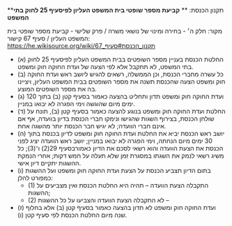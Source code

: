 **תקנון הכנסת: **
**קביעת מספר שופטי בית המשפט העליון לפיסעיף 25 לחוק בתי המשפט**

מקור: חלק ה׳ - בחירה ומינוי של נושאי משרה / פרק שלישי - קביעת מספר שופטי בית המשפט העליון / סעיף 67
קישור: https://he.wikisource.org/wiki/תקנון_הכנסת#סעיף_67

 * (א) החלטת הכנסת בעניין מספר השופטים בבית המשפט העליון לפיסעיף 25 לחוק בתי המשפט, לא תתקבל אלא לפי הצעה של ועדת החוקה חוק ומשפט.
 * (ב) כל עשרה מחברי הכנסת, וכן הממשלה, רשאים להגיש ליושב ראש ועדת החוקה חוק ומשפט הצעה שהכנסת תשנה את מספר השופטים בבית המשפט העליון, ויציינו בה את מספר השופטים המוצע.
 * (ג) ועדת החוקה חוק ומשפט תדון ותחליט בהצעה כאמור בסעיף קטן (ב) בתוך 120 ימים מיום שהוגשה וימי הפגרה לא יבואו במניין.
 * (ד) החלטת ועדת החוקה חוק ומשפט בנוגע להצעה כאמור בסעיף קטן (ב), תונח על שולחן הכנסת, בצירוף השגות שהגישו ונימקו חברי הכנסת בדיון בוועדה, אף אם אינם חברי הוועדה; לא יגיש חבר הכנסת יותר מהשגה אחת.
 * (ה) יושב ראש הכנסת יביא את החלטת ועדת החוקה חוק ומשפט לדיון בכנסת בתוך 30 ימים מיום הנחתה, וימי הפגרה לא יבואו במניין; יושב ראש הוועדה יציג לפני הכנסת את הצעת הוועדה והוא רשאי לסכם את הדיון כאמורבסעיף 29(2) ו־(3); כל משיג רשאי לנמק את השגתו במסגרת זמן שלא תעלה על חמש דקות; אחרי הנמקת ההשגות יתקיים דיון אישי.
 * (ו) בתום הדיון תצביע הכנסת על הצעת ועדת החוקה חוק ומשפט ועל ההשגות כמפורט להלן:
   * (1) התקבלה הצעת הוועדה – תהיה היא החלטת הכנסת ואין מצביעים על ההשגות;
   * (2) לא התקבלה הצעת הוועדה והצביעו על כל ההשגות –
 * (ז) ועדת החוקה חוק ומשפט לא תדון בהצעה כאמור בסעיף קטן (ב) אלא בחלוף שנה מיום החלטת הכנסת לפי סעיף קטן (ו).